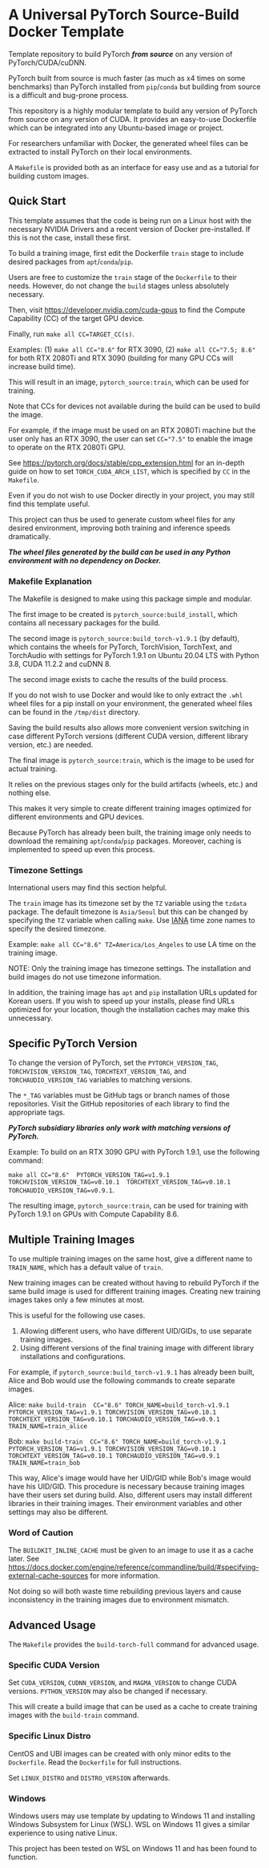 # A Universal PyTorch Source-Build Docker Template
Template repository to build PyTorch __*from source*__ on any version of PyTorch/CUDA/cuDNN.

PyTorch built from source is much faster (as much as x4 times on some benchmarks) 
than PyTorch installed from `pip`/`conda` but building from source is a 
difficult and bug-prone process.

This repository is a highly modular template to build 
any version of PyTorch from source on any version of CUDA.
It provides an easy-to-use Dockerfile which can be integrated 
into any Ubuntu-based image or project.

For researchers unfamiliar with Docker, 
the generated wheel files can be extracted 
to install PyTorch on their local environments.

A `Makefile` is provided both as an interface for easy use and as 
a tutorial for building custom images.    

## Quick Start
This template assumes that the code is being run on a Linux host with 
the necessary NVIDIA Drivers and a recent version of Docker pre-installed.
If this is not the case, install these first.

To build a training image, first edit the Dockerfile `train` stage to include 
desired packages from `apt`/`conda`/`pip`.

Users are free to customize the `train` stage of the `Dockerfile` to their needs. 
However, do not change the `build` stages unless absolutely necessary.  

Then, visit https://developer.nvidia.com/cuda-gpus to find the
Compute Capability (CC) of the target GPU device.

Finally, run `make all CC=TARGET_CC(s)`.

Examples: (1) `make all CC="8.6"` for RTX 3090, 
(2) `make all CC="7.5; 8.6"` for both RTX 2080Ti and RTX 3090 
(building for many GPU CCs will increase build time).

This will result in an image, `pytorch_source:train`, which can be used for training.

Note that CCs for devices not available during the build can be used to build the image.

For example, if the image must be used on an RTX 2080Ti machine but the user only has an RTX 3090, 
the user can set `CC="7.5"` to enable the image to operate on the RTX 2080Ti GPU.

See https://pytorch.org/docs/stable/cpp_extension.html 
for an in-depth guide on how to set `TORCH_CUDA_ARCH_LIST`, 
which is specified by `CC` in the `Makefile`.

Even if you do not wish to use Docker directly in your project,
you may still find this template useful.

This project can thus be used to generate custom wheel files for any desired environment,
improving both training and inference speeds dramatically.

**_The wheel files generated by the build can be used in any Python environment with no dependency on Docker._**

### Makefile Explanation
The Makefile is designed to make using this package simple and modular.

The first image to be created is `pytorch_source:build_install`, 
which contains all necessary packages for the build.

The second image is `pytorch_source:build_torch-v1.9.1` (by default), 
which contains the wheels for PyTorch, TorchVision, TorchText, and TorchAudio
with settings for PyTorch 1.9.1 on Ubuntu 20.04 LTS with Python 3.8, CUDA 11.2.2 and cuDNN 8.

The second image exists to cache the results of the build process.

If you do not wish to use Docker and would like to only extract 
the `.whl` wheel files for a pip install on your environment,
the generated wheel files can be found in the `/tmp/dist` directory.

Saving the build results also allows more convenient version switching in case
different PyTorch versions (different CUDA version, different library version, etc.) are needed.

The final image is `pytorch_source:train`, which is the image to be used for actual training.

It relies on the previous stages only for the build artifacts (wheels, etc.) and nothing else.

This makes it very simple to create different training images optimized for different environments and GPU devices.

Because PyTorch has already been built, 
the training image only needs to download the 
remaining `apt`/`conda`/`pip` packages. 
Moreover, caching is implemented to speed up even this process.

### Timezone Settings
International users may find this section helpful.

The `train` image has its timezone set by the `TZ` variable using the `tzdata` package.
The default timezone is `Asia/Seoul` but this can be changed by specifying the `TZ` variable when calling `make`.
Use [IANA](https://www.iana.org/time-zones) time zone names to specify the desired timezone.

Example: `make all CC="8.6" TZ=America/Los_Angeles` to use LA time on the training image.

NOTE: Only the training image has timezone settings. 
The installation and build images do not use timezone information.

In addition, the training image has `apt` and `pip` installation URLs updated for Korean users.
If you wish to speed up your installs, please find URLs optimized for your location, 
though the installation caches may make this unnecessary.

## Specific PyTorch Version
To change the version of PyTorch,
set the `PYTORCH_VERSION_TAG`, `TORCHVISION_VERSION_TAG`, 
`TORCHTEXT_VERSION_TAG`, and `TORCHAUDIO_VERSION_TAG` variables
to matching versions.

The `*_TAG` variables must be GitHub tags or branch names of those repositories.
Visit the GitHub repositories of each library to find the appropriate tags.

__*PyTorch subsidiary libraries only work with matching versions of PyTorch.*__

Example: To build on an RTX 3090 GPU with PyTorch 1.9.1, use the following command:

`make all CC="8.6" 
PYTORCH_VERSION_TAG=v1.9.1 
TORCHVISION_VERSION_TAG=v0.10.1 
TORCHTEXT_VERSION_TAG=v0.10.1
TORCHAUDIO_VERSION_TAG=v0.9.1`.

The resulting image, `pytorch_source:train`, can be used 
for training with PyTorch 1.9.1 on GPUs with Compute Capability 8.6.

## Multiple Training Images
To use multiple training images on the same host, 
give a different name to `TRAIN_NAME`, 
which has a default value of `train`.

New training images can be created without having to rebuild PyTorch
if the same build image is used for different training images.
Creating new training images takes only a few minutes at most.

This is useful for the following use cases.
1. Allowing different users, who have different UID/GIDs, 
to use separate training images.
2. Using different versions of the final training image with 
different library installations and configurations.

For example, if `pytorch_source:build_torch-v1.9.1` has already been built,
Alice and Bob would use the following commands to create separate images.

Alice:
`make build-train 
CC="8.6"
TORCH_NAME=build_torch-v1.9.1
PYTORCH_VERSION_TAG=v1.9.1
TORCHVISION_VERSION_TAG=v0.10.1
TORCHTEXT_VERSION_TAG=v0.10.1
TORCHAUDIO_VERSION_TAG=v0.9.1
TRAIN_NAME=train_alice`

Bob:
`make build-train 
CC="8.6"
TORCH_NAME=build_torch-v1.9.1
PYTORCH_VERSION_TAG=v1.9.1
TORCHVISION_VERSION_TAG=v0.10.1
TORCHTEXT_VERSION_TAG=v0.10.1
TORCHAUDIO_VERSION_TAG=v0.9.1
TRAIN_NAME=train_bob` 

This way, Alice's image would have her UID/GID while Bob's image would have his UID/GID.
This procedure is necessary because training images have their users set during build.
Also, different users may install different libraries in their training images.
Their environment variables and other settings may also be different.

### Word of Caution
The `BUILDKIT_INLINE_CACHE` must be given to an image to use it as a cache later. See 
https://docs.docker.com/engine/reference/commandline/build/#specifying-external-cache-sources
for more information.

Not doing so will both waste time rebuilding previous layers
and cause inconsistency in the training images due to environment mismatch.

## Advanced Usage
The `Makefile` provides the `build-torch-full` command for advanced usage.

### Specific CUDA Version
Set `CUDA_VERSION`, `CUDNN_VERSION`, and `MAGMA_VERSION` to change CUDA versions.
`PYTHON_VERSION` may also be changed if necessary.

This will create a build image that can be used as a cache 
to create training images with the `build-train` command.

### Specific Linux Distro
CentOS and UBI images can be created with only minor edits to the `Dockerfile`.
Read the `Dockerfile` for full instructions.

Set `LINUX_DISTRO` and `DISTRO_VERSION` afterwards.

### Windows
Windows users may use template by updating to Windows 11 and installing 
Windows Subsystem for Linux (WSL).
WSL on Windows 11 gives a similar experience to using native Linux.

This project has been tested on WSL on Windows 11 and has been found to function.
